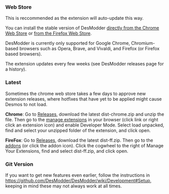 ### Web Store

This is reccommended as the extension will auto-update this way.

You can install the stable version of DesModder [directly from the Chrome Web Store](https://chrome.google.com/webstore/detail/desmodder-for-desmos/eclmfdfimjhkmjglgdldedokjaemjfjp) or [from the Firefox Web Store](https://addons.mozilla.org/en-US/firefox/addon/desmodder-for-desmos/).

DesModder is currently only supported for Google Chrome, Chromium-based browsers such as Opera, Brave, and Vivaldi, and Firefox (or Firefox based browsers).

The extension updates every few weeks (see DesModder releases page for a history).

### Latest

Sometimes the chrome web store takes a few days to approve new extension releases, where hotfixes that have yet to be applied might cause Desmos to not load.

**Chrome**: Go to [Releases](https://github.com/DesModder/DesModder/releases), download the latest dist-chrome.zip and unzip the file. Then go to the [manage extensions](chrome://extensions/) in your browser (click link or right click an extension icon) and enable Developer Mode. Select load unpacked, find and select your unzipped folder of the extension, and click open.

**FireFox**: Go to [Releases](https://github.com/DesModder/DesModder/releases), download the latest dist-ff.zip. Then go to the [addons](about:addons) (or click the addon icon). Click the cogwheel to the right of Manage Your Extensions, find and select dist-ff.zip, and click open.

### Git Version

If you want to get new features even earlier, follow the instructions in https://github.com/DesModder/DesModder/wiki/Development#Setup, keeping in mind these may not always work at all times.
